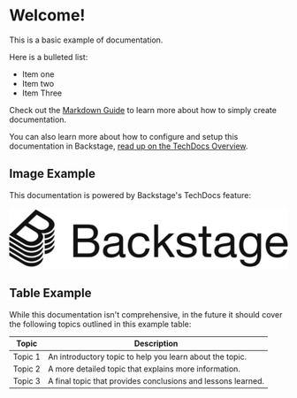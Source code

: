 # Welcome!

This is a basic example of documentation.

Here is a bulleted list:

- Item one
- Item two
- Item Three

Check out the [Markdown Guide](https://www.markdownguide.org/) to learn more about how to simply create documentation.

You can also learn more about how to configure and setup this documentation in Backstage,
[read up on the TechDocs Overview](https://backstage.io/docs/features/techdocs/techdocs-overview).

## Image Example

This documentation is powered by Backstage's TechDocs feature:

![Backstage Logo](images/backstage-logo-cncf.svg)

## Table Example

While this documentation isn't comprehensive, in the future it should cover the following topics outlined in this example table:

| Topic   | Description                                                  |
| ------- | ------------------------------------------------------------ |
| Topic 1 | An introductory topic to help you learn about the topic.     |
| Topic 2 | A more detailed topic that explains more information.        |
| Topic 3 | A final topic that provides conclusions and lessons learned. |

